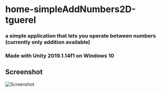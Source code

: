 # home-simpleAddNumbers2D-tguerel

### a simple application that lets you operate between numbers (currently only addition available)


### Made with Unity 2019.1.14f1 on Windows 10

## Screenshot


![Screenshot](https://github.com/tguerel/home-simpleAddNumbers2D-tguerel/blob/master/sc_Operators_readme.JPG)